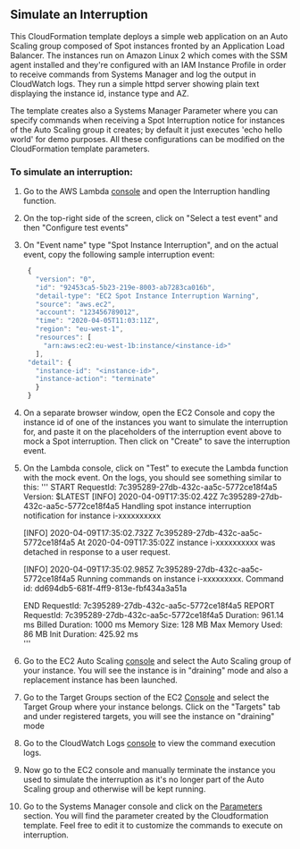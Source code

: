 ## Simulate an Interruption

This CloudFormation template deploys a simple web application on an Auto Scaling group composed of Spot instances fronted by an Application Load Balancer. The instances run on Amazon Linux 2 which comes with the SSM agent installed and they're configured with an IAM Instance Profile in order to receive commands from Systems Manager and log the output in CloudWatch logs. They run a simple httpd server showing plain text displaying the instance id, instance type and AZ.

The template creates also a Systems Manager Parameter where you can specify commands when receiving a Spot Interruption notice for instances of the Auto Scaling group it creates; by default it just executes 'echo hello world' for demo purposes. All these configurations can be modified on the CloudFormation template parameters.

### To simulate an interruption:
1. Go to the AWS Lambda [console](https://console.aws.amazon.com/lambda/home?2#/functions) and open the Interruption handling function. 

1. On the top-right side of the screen, click on "Select a test event" and then "Configure test events"

1. On "Event name" type "Spot Instance Interruption", and on the actual event, copy the following sample interruption event:
   ```javascript
    {
      "version": "0",
      "id": "92453ca5-5b23-219e-8003-ab7283ca016b",
      "detail-type": "EC2 Spot Instance Interruption Warning",
      "source": "aws.ec2",
      "account": "123456789012",
      "time": "2020-04-05T11:03:11Z",
      "region": "eu-west-1",
      "resources": [
        "arn:aws:ec2:eu-west-1b:instance/<instance-id>"
      ],
    "detail": {
      "instance-id": "<instance-id>",
      "instance-action": "terminate"
      }
    }
   ```
1. On a separate browser window, open the EC2 Console and copy the instance id of one of the instances you want to simulate the interruption for, and paste it on the placeholders <instance-id> of the interruption event above to mock a Spot interruption. Then click on "Create" to save the interruption event.

1. On the Lambda console, click on "Test" to execute the Lambda function with the mock event. On the logs, you should see something similar to this:
    '''
    START RequestId: 7c395289-27db-432c-aa5c-5772ce18f4a5 Version: $LATEST
    [INFO]	2020-04-09T17:35:02.42Z	7c395289-27db-432c-aa5c-5772ce18f4a5	Handling spot instance interruption notification for instance i-xxxxxxxxxx

    [INFO]	2020-04-09T17:35:02.732Z	7c395289-27db-432c-aa5c-5772ce18f4a5	At 2020-04-09T17:35:02Z instance i-xxxxxxxxxx was detached in response to a user request.

    [INFO]	2020-04-09T17:35:02.985Z	7c395289-27db-432c-aa5c-5772ce18f4a5	Running commands on instance i-xxxxxxxxx. Command id: dd694db5-681f-4ff9-813e-fbf434a3a51a 

    END RequestId: 7c395289-27db-432c-aa5c-5772ce18f4a5
    REPORT RequestId: 7c395289-27db-432c-aa5c-5772ce18f4a5	Duration: 961.14 ms	Billed Duration: 1000 ms	Memory Size: 128 MB	Max Memory Used: 86 MB	Init Duration: 425.92 ms	
    '''

1. Go to the EC2 Auto Scaling [console](https://console.aws.amazon.com/ec2/autoscaling/home?#AutoScalingGroups:) and select the Auto Scaling group of your instance. You will see the instance is in "draining" mode and also a replacement instance has been launched. 

1. Go to the Target Groups section of the EC2 [Console](https://console.aws.amazon.com/ec2/v2/home?#TargetGroups:sort=targetGroupName) and select the Target Group where your instance belongs. Click on the "Targets" tab and under registered targets, you will see the instance on "draining" mode

1. Go to the CloudWatch Logs [console](https://console.aws.amazon.com/cloudwatch/home?#logs:) to view the command execution logs. 

1. Now go to the EC2 console and manually terminate the instance you used to simulate the interruption as it's no longer part of the Auto Scaling group and otherwise will be kept running.

1. Go to the Systems Manager console and click on the [Parameters](https://console.aws.amazon.com/systems-manager/parameters?) section. You will find the parameter created by the Cloudformation template. Feel free to edit it to customize the commands to execute on interruption.
